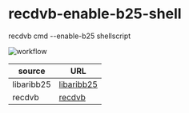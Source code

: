 # recdvb-enable-b25-shell
recdvb cmd --enable-b25 shellscript  

![workflow](https://github.com/Junch25/recdvb-enable-b25-shell/actions/workflows/.github/workflows/build.yml/badge.svg)

| source     | URL                                       | 
| ---------- | ----------------------------------------- | 
| libaribb25 | [libaribb25](https://github.com/Junch25/libaribb25.git) | 
| recdvb     | [recdvb](https://github.com/Junch25/recdvb.git) | 
